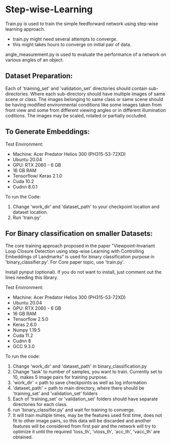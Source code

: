 # Step-wise-Learning


Train.py is used to train the simple feedforward network using step-wise learning approach.
- train.py might need several attempts to converge. 
- this might takes hours to converge on initial pair of data. 

angle_measurement.py is used to evaluate the performance of a network on various angles of an object.


Dataset Preparation:
----------------------
Each of 'training_set' and 'validation_set' directories should contain sub-directories. Where each sub-directory should have multiple images of same scene or class. The images belonging to same class or same scene should be having modified environmental conditions like some images taken from front view and some from different viewing angles or in different illumination coditions. The images may be scaled, rotated or partially occluded.


To Generate Embeddings:
---------------------------
Test Environment:
- Machine: Acer Predator Helios 300 (PH315-53-72XD)
- Ubuntu 20.04
- GPU: RTX 2060 - 6 GB
- 16 GB RAM
- Tensorflow/ Keras 2.1.0
- Cuda 10.2
- Cudnn 8.0.1



To run the Code:
1. Change 'work_dir' and 'dataset_path' to your checkpoint location and dataset location.
2. Run 'train.py'


For Binary classification on smaller Datasets:
----------------------------------------------
The core training approach proposed in the paper "Viewpoint-Invariant Loop Closure Detection using step-wise Learning with Controlling Embeddings of Landmarks" is used for binary classification purpose in 'binary_classifier.py'. For Core paper topic, use 'train.py'.

Install pynput (optional). If you do not want to install, just comment out the lines needing this library.

Test Environment:
- Machine: Acer Predator Helios 300 (PH315-53-72XD)
- Ubuntu 20.04
- GPU: RTX 2060 - 6 GB
- 16 GB RAM
- Tensorflow 2.5.0
- Keras 2.6.0
- Numpy 1.19.5
- Cuda 11.2
- Cudnn 8
- GCC 9.3.0

To run the code:

1. Change 'work_dir' and 'dataset_path' in binary_classification.py
2. Change 'task' to number of samples, you want to train. Currently set to 10, makes 5 image pairs for training purpose.
3. 'work_dir' = path to save checkpoints as well as log information
4. 'dataset_path' = path to main directory, where there should be 'training_set' and 'validation_set' folders
5. Each of 'training_set' or 'validation_set' folders should have separate directories for each class.
6. run 'binary_classifier.py' and wait for training to converge.
7. It will train multiple times, may be the features used first time, does not fit to other image pairs, so this data will be discarded and another features will be considered from first pair and the network will try to optimize it until the required 'loss_th', 'vloss_th', 'acc_th', 'vacc_th' are obtained.

